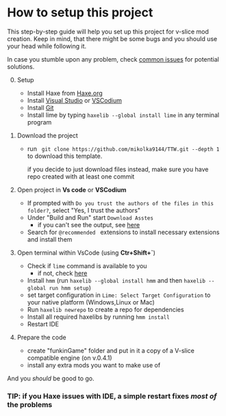 # How to setup this project
This step-by-step guide will help you set up this project for v-slice mod creation. Keep in mind, that there might be some bugs and you should use your head while following it.

In case you stumble upon any problem, check [common issues](./docs/ttw/issues.md) for potential solutions.

0. Setup
    - Install Haxe from [Haxe.org](https://haxe.org)
    - Install [Visual Studio](https://code.visualstudio.com/Download) or [VSCodium](https://vscodium.com/#install)
    - Install [Git](https://git-scm.com/)
    - Install lime by typing `haxelib --global install lime` in any terminal program
1. Download the project
    - run ` git clone https://github.com/mikolka9144/TTW.git --depth 1` to download this template.

        if you decide to just download files instead, make sure you have repo created with at least one commit

2. Open project in **Vs code** or **VSCodium**
    - If prompted with `Do you trust the authors of the files in this folder?`, select "Yes, I trust the authors"
    - Under "Build and Run" start `Download Asstes`
        - if you can't see the output, see [here](./issues.md#i-ran-a-task-but-i-cant-see-any-output)
    - Search for `@recommended ` extensions to install necessary extensions and install them
3. Open terminal within VsCode (using **Ctr+Shift+`**)
    - Check if `lime` command is available to you
        - if not, check [here](./issues.md#command-lime-is-not-available)
    - Install `hmm` (run `haxelib --global install hmm` and then `haxelib --global run hmm setup`)
    - set target configuration in `Lime: Select Target Configuration` to your native platform (Windows,Linux or Mac)
    - Run `haxelib newrepo` to create a repo for dependencies
    - Install all required haxelibs by running `hmm install`
    - Restart IDE
4. Prepare the code
    - create "funkinGame" folder and put in it a copy of a V-slice compatible engine (on v.0.4.1)
    - install any extra mods you want to make use of

And you *should* be good to go.
### TIP: if you Haxe issues with IDE, a simple restart fixes *most of* the problems
